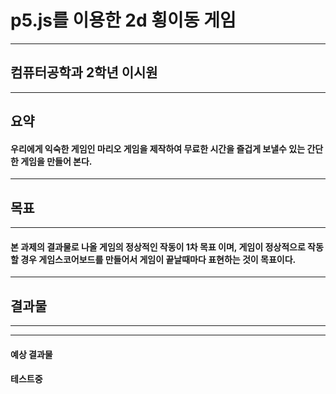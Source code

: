 # p5.js를 이용한 2d 횡이동 게임
-------------------------------
## 컴퓨터공학과 2학년 이시원
-------------------------------
## 요약
  #### 우리에게 익숙한 게임인 마리오 게임을 제작하여 무료한 시간을 즐겁게 보낼수 있는 간단한 게임을 만들어 본다.
-------------------------------
## 목표
-------------------------------
#### 본 과제의 결과물로 나올 게임의 정상적인 작동이 1차 목표 이며, 게임이 정상적으로 작동할 경우 게임스코어보드를 만들어서 게임이 끝날때마다 표현하는 것이 목표이다.
-------------------------------
## 결과물
-------------------------------

-------------------------------
#### 예상 결과물
#### 테스트중
